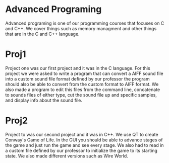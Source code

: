 Advanced Programing
=====
Advanced programing is one of our programming courses that focuses on C and C++.
We cover things such as memory managment and other things that are in the C and C++ language.

Proj1
=====
Project one was our first project and it was in the C language.  For this project we were asked to write a program that can convert a AIFF sound file into a custom sound file format defined by our professor the program should also be able to convert from the custom format to AIFF format.  We also made a program to edit this files from the command line, concatenate to sounds files of either type, cut the sound file up and specific samples, and display info about the sound file.

Proj2
=====
Project to was our second project and it was in C++.  We use QT to create Conway's Game of Life.  In the GUI you should be able to advance stages of the game and just run the game and see every stage.  We also had to read in a custom file defined by our professor to initialize the game to its starting state.  We also made different versions such as Wire World.
